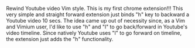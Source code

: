 Rewind Youtube video Vim style.
This is my first chrome extension!!! This very simple and straight forward extension just binds "h" key to backward a Youtube video 10 secs.
The idea came up out of necessity since, as a Vim and Vimium user, I'd like to use "h" and "l" to go back/forward in Youtube's video timeline.
Since natively Youtube uses "l" to go forward on timeline, the extension just adds the "h" functionality.
